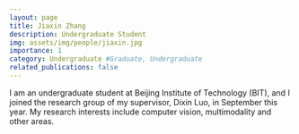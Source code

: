 ```yaml
---
layout: page
title: Jiaxin Zhang
description: Undergraduate Student
img: assets/img/people/jiaxin.jpg
importance: 1
category: Undergraduate #Graduate, Undergraduate 
related_publications: false
---
```


I am an undergraduate student at Beijing Institute of Technology (BIT), and I joined the research group of my supervisor, Dixin Luo, in September this year. My research interests include computer vision, multimodality and other areas.
